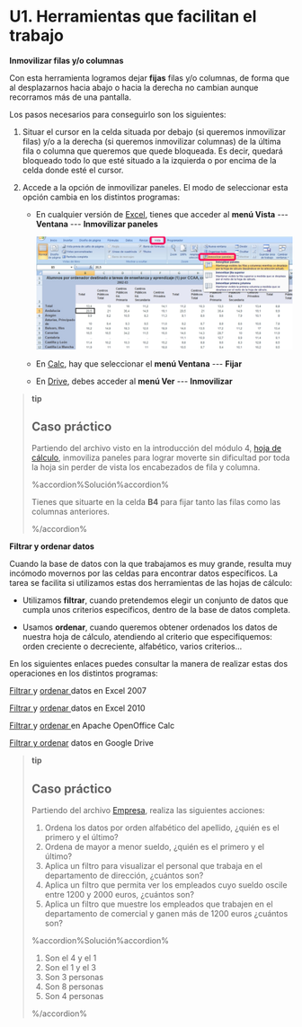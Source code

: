 # U1. Herramientas que facilitan el trabajo

**Inmovilizar filas y/o columnas**

Con esta herramienta logramos dejar **fijas** filas y/o columnas, de forma que al desplazarnos hacia abajo o hacia la derecha no cambian aunque recorramos más de una pantalla.

Los pasos necesarios para conseguirlo son los siguientes:

1. Situar el cursor en la celda situada por debajo \(si queremos inmovilizar filas\) y/o a la derecha \(si queremos inmovilizar columnas\) de la última fila o columna que queremos que quede bloqueada. Es decir, quedará bloqueado todo lo que esté situado a la izquierda o por encima de la celda donde esté el cursor.

2. Accede a la opción de inmovilizar paneles. El modo de seleccionar esta opción cambia en los distintos programas:

   * En cualquier versión de [Excel](http://office.microsoft.com/es-es/excel-help/inmovilizar-o-bloquear-filas-y-columnas-HP001217048.aspx), tienes que acceder al **menú Vista** --- **Ventana** --- **Inmovilizar paneles**

     ![4\_01: Captura de pantalla propia - Inmovilizar paneles en Excel](img/Figura_4_3.jpg)

   * En [Calc](http://wiki.open-office.es/Fijar_paneles_en_OpenOffice_Calc), hay que seleccionar el **menú Ventana** --- **Fijar**

   * En [Drive](https://support.google.com/drive/answer/54813?hl=es), debes acceder al **menú Ver** --- **Inmovilizar**

> **tip**
>
> ## Caso práctico
>
> Partiendo del archivo visto en la introducción del módulo 4, [hoja de cálculo](http://aularagon.catedu.es/materialesaularagon2013/hojacalc/datos.xls), inmoviliza paneles para lograr moverte sin dificultad por toda la hoja sin perder de vista los encabezados de fila y columna.
>
> %accordion%Solución%accordion%
>
> Tienes que situarte en la celda **B4** para fijar tanto las filas como las columnas anteriores.
>
> %/accordion%

**Filtrar y ordenar datos**

Cuando la base de datos con la que trabajamos es muy grande, resulta muy incómodo movernos por las celdas para encontrar datos específicos. La tarea se facilita si utilizamos estas dos herramientas de las hojas de cálculo:

* Utilizamos **filtrar**, cuando pretendemos elegir un conjunto de datos que cumpla unos criterios específicos, dentro de la base de datos completa.

* Usamos **ordenar**, cuando queremos obtener ordenados los datos de nuestra hoja de cálculo, atendiendo al criterio que especifiquemos: orden creciente o decreciente, alfabético, varios criterios...

En los siguientes enlaces puedes consultar la manera de realizar estas dos operaciones en los distintos programas:

[Filtrar ](http://office.microsoft.com/es-es/excel-help/filtrar-datos-de-un-rango-o-una-tabla-HP010073941.aspx)y [ordenar ](http://office.microsoft.com/es-es/excel-help/ordenar-datos-en-un-rango-o-tabla-HP010073947.aspx) datos en Excel 2007

[Filtrar ](http://office.microsoft.com/es-es/excel-help/filtrar-datos-de-un-rango-o-una-tabla-HP010342517.aspx)y [ordenar ](http://office.microsoft.com/es-es/excel-help/tareas-basicas-en-excel-2010-HA101829993.aspx#_Toc256078355) datos en Excel 2010

[Filtrar ](http://wiki.open-office.es/Filtrar_celdas_en_OpenOffice_Calc)y [ordenar ](http://wiki.open-office.es/Ordenar_datos_en_OpenOffice_Calc) en Apache OpenOffice Calc

[Filtrar y ordenar](https://support.google.com/drive/answer/1272909?hl=es)  datos en Google Drive

> **tip**
>
> ## Caso práctico
>
> Partiendo del archivo [Empresa](http://aularagon.catedu.es/materialesaularagon2013/hojacalc/empresa.xls), realiza las siguientes acciones:
>
> 1. Ordena los datos por orden alfabético del apellido, ¿quién es el primero y el último?
> 2. Ordena de mayor a menor sueldo, ¿quién es el primero y el último?
> 3. Aplica un filtro para visualizar el personal que trabaja en el departamento de dirección, ¿cuántos son?
> 4. Aplica un filtro que permita ver los empleados cuyo sueldo oscile entre 1200 y 2000 euros, ¿cuántos son?
> 5. Aplica un filtro que muestre los empleados que trabajen en el departamento de comercial y ganen más de 1200 euros ¿cuántos son?
>
> %accordion%Solución%accordion%
>
> 1. Son el 4 y el 1
> 2. Son el 1 y el 3
> 3. Son 3 personas
> 4. Son 8 personas
> 5. Son 4 personas
>
> %/accordion%



